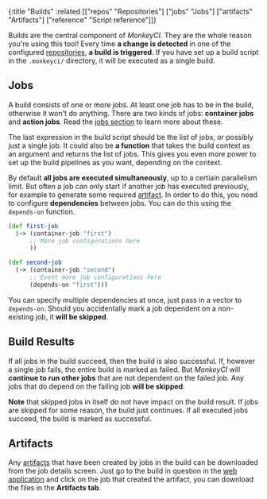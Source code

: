 {:title "Builds"
 :related [["repos" "Repositories"]
           ["jobs" "Jobs"]
	   ["artifacts" "Artifacts"]
	   ["reference" "Script reference"]]}

Builds are the central component of *MonkeyCI*.  They are the whole reason you're
using this tool!  Every time **a change is detected** in one of the configured
[repositories](repos), **a build is triggered**.  If you have set up a build
script in the `.monkeyci/` directory, it will be executed as a single build.

## Jobs

A build consists of one or more jobs.  At least one job has to be in the build,
otherwise it won't do anything.  There are two kinds of jobs: **container jobs**
and **action jobs**.  Read the [jobs section](jobs) to learn more about these.

The last expression in the build script should be the list of jobs, or possibly
just a single job.  It could also be **a function** that takes the build context
as an argument and returns the list of jobs.  This gives you even more power
to set up the build pipelines as you want, depending on the context.

By default **all jobs are executed simultaneously**, up to a certiain parallelism
limit.  But often a job can only start if another job has executed previously,
for example to generate some required [artifact](artifacts).  In order to do this,
you need to configure **dependencies** between jobs.  You can do this using the
`depends-on` function.

```clojure
(def first-job
  (-> (container-job "first")
      ;; More job configurations here
      ))

(def second-job
  (-> (container-job "second")
      ;; Event more job configurations here
      (depends-on "first")))
```

You can specify multiple dependencies at once, just pass in a vector to `depends-on`.
Should you accidentally mark a job dependent on a non-existing job, it **will be
skipped**.

## Build Results

If all jobs in the build succeed, then the build is also successful.  If, however
a single job fails, the entire build is marked as failed.  But *MonkeyCI* will
**continue to run other jobs** that are not dependent on the failed job.  Any jobs
that do depend on the failing job **will be skipped**.

**Note** that skipped jobs in itself do not have impact on the build result.  If jobs
are skipped for some reason, the build just continues.  If all executed jobs succeed,
the build is marked as successful.

## Artifacts

Any [artifacts](artifacts) that have been created by jobs in the build can be
downloaded from the job details screen.  Just go to the build in question in the
[web application](https://app.monkeyci.com) and click on the job that created the
artifact, you can download the files in the **Artifacts tab**.